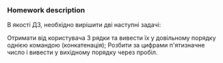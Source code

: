 ### Homework description ###
В якості ДЗ, необхідно вирішити дві наступні задачі:

Отримати від користувача 3 рядки та вивести їх у довільному порядку однією командою (конкатенація);
Розбити за цифрами п'ятизначне число і вивести у вихідному порядку через пробіл.